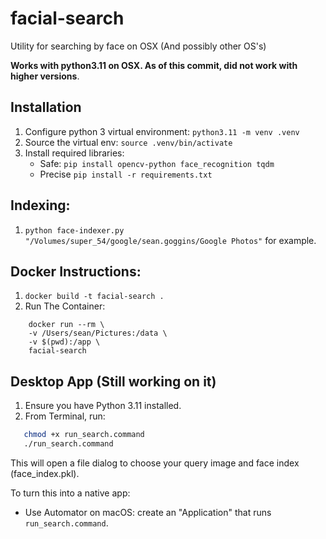 # facial-search
Utility for searching by face on OSX (And possibly other OS's)

**Works with python3.11 on OSX. As of this commit, did not work with higher versions**. 

## Installation
1. Configure python 3 virtual environment: `python3.11 -m venv .venv`
2. Source the virtual env: `source .venv/bin/activate`
3. Install required libraries: 
    - Safe: `pip install opencv-python face_recognition tqdm` 
    - Precise `pip install -r requirements.txt`

## Indexing: 
1. `python face-indexer.py "/Volumes/super_54/google/sean.goggins/Google Photos"` for example. 


## Docker Instructions: 
1. `docker build -t facial-search .` 
2. Run The Container: 
```docker 
    docker run --rm \
    -v /Users/sean/Pictures:/data \
    -v $(pwd):/app \
    facial-search
```

## Desktop App (Still working on it)
1. Ensure you have Python 3.11 installed.
2. From Terminal, run:
```bash
   chmod +x run_search.command
   ./run_search.command
```

This will open a file dialog to choose your query image and face index (face_index.pkl).

To turn this into a native app:
- Use Automator on macOS: create an "Application" that runs `run_search.command`.